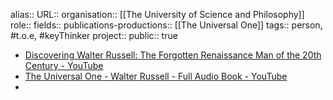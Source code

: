 alias::
URL::
organisation:: [[The University of Science and Philosophy]] 
role::
fields::
publications-productions:: [[The Universal One]] 
tags:: person, #t.o.e, #keyThinker 
project::
public:: true

- [Discovering Walter Russell: The Forgotten Renaissance Man of the 20th Century - YouTube](https://www.youtube.com/watch?v=lTL5yk1ZLPQ)
- [The Universal One - Walter Russell - Full Audio Book - YouTube](https://www.youtube.com/watch?v=qrKnLSn70F0)
-